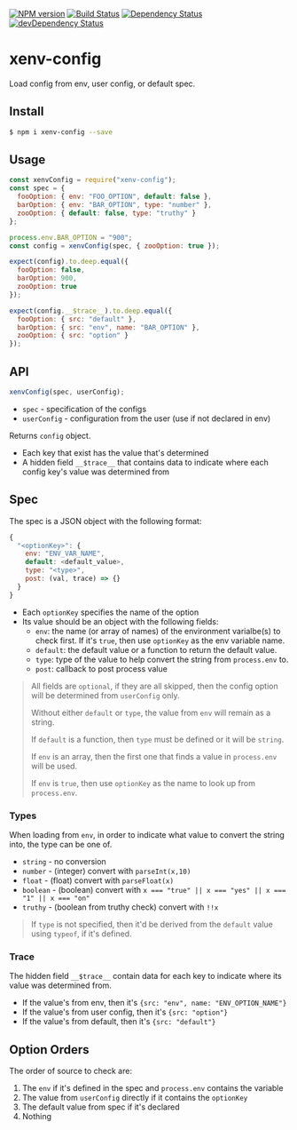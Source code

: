 [![NPM version][npm-image]][npm-url] [![Build Status][travis-image]][travis-url]
[![Dependency Status][daviddm-image]][daviddm-url] [![devDependency Status][daviddm-dev-image]][daviddm-dev-url]

# xenv-config

Load config from env, user config, or default spec.

## Install

```bash
$ npm i xenv-config --save
```

## Usage

```js
const xenvConfig = require("xenv-config");
const spec = {
  fooOption: { env: "FOO_OPTION", default: false },
  barOption: { env: "BAR_OPTION", type: "number" },
  zooOption: { default: false, type: "truthy" }
};

process.env.BAR_OPTION = "900";
const config = xenvConfig(spec, { zooOption: true });

expect(config).to.deep.equal({
  fooOption: false,
  barOption: 900,
  zooOption: true
});

expect(config.__$trace__).to.deep.equal({
  fooOption: { src: "default" },
  barOption: { src: "env", name: "BAR_OPTION" },
  zooOption: { src: "option" }
});
```

## API

```js
xenvConfig(spec, userConfig);
```

- `spec` - specification of the configs
- `userConfig` - configuration from the user (use if not declared in env)

Returns `config` object.

- Each key that exist has the value that's determined
- A hidden field `__$trace__` that contains data to indicate where each config key's value was determined from

## Spec

The spec is a JSON object with the following format:

```js
{
  "<optionKey>": {
    env: "ENV_VAR_NAME",
    default: <default_value>,
    type: "<type>",
    post: (val, trace) => {}
  }
}
```

- Each `optionKey` specifies the name of the option
- Its value should be an object with the following fields:
  - `env`: the name (or array of names) of the environment varialbe(s) to check first. If it's `true`, then use `optionKey` as the env variable name.
  - `default`: the default value or a function to return the default value.
  - `type`: type of the value to help convert the string from `process.env` to.
  - `post`: callback to post process value

> All fields are `optional`, if they are all skipped, then the config option will be determined from `userConfig` only.
>
> Without either `default` or `type`, the value from `env` will remain as a string.
>
> If `default` is a function, then `type` must be defined or it will be `string`.
>
> If `env` is an array, then the first one that finds a value in `process.env` will be used.
>
> If `env` is `true`, then use `optionKey` as the name to look up from `process.env`.

### Types

When loading from `env`, in order to indicate what value to convert the string into, the type can be one of.

- `string` - no conversion
- `number` - (integer) convert with `parseInt(x,10)`
- `float` - (float) convert with `parseFloat(x)`
- `boolean` - (boolean) convert with `x === "true" || x === "yes" || x === "1" || x === "on"`
- `truthy` - (boolean from truthy check) convert with `!!x`

> If `type` is not specified, then it'd be derived from the `default` value using `typeof`, if it's defined.

### Trace

The hidden field `__$trace__` contain data for each key to indicate where its value was determined from.

- If the value's from env, then it's `{src: "env", name: "ENV_OPTION_NAME"}`
- If the value's from user config, then it's `{src: "option"}`
- If the value's from default, then it's `{src: "default"}`

## Option Orders

The order of source to check are:

1.  The `env` if it's defined in the spec and `process.env` contains the variable
2.  The value from `userConfig` directly if it contains the `optionKey`
3.  The default value from spec if it's declared
4.  Nothing

[travis-image]: https://travis-ci.org/jchip/xenv-config.svg?branch=master
[travis-url]: https://travis-ci.org/jchip/xenv-config
[npm-image]: https://badge.fury.io/js/xenv-config.svg
[npm-url]: https://npmjs.org/package/xenv-config
[daviddm-image]: https://david-dm.org/jchip/xenv-config/status.svg
[daviddm-url]: https://david-dm.org/jchip/xenv-config
[daviddm-dev-image]: https://david-dm.org/jchip/xenv-config/dev-status.svg
[daviddm-dev-url]: https://david-dm.org/jchip/xenv-config?type=dev
